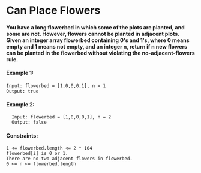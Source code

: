 # Can Place Flowers

#### You have a long flowerbed in which some of the plots are planted, and some are not. However, flowers cannot be planted in adjacent plots. Given an integer array flowerbed containing 0's and 1's, where 0 means empty and 1 means not empty, and an integer n, return if n new flowers can be planted in the flowerbed without violating the no-adjacent-flowers rule.

#### Example 1:

    Input: flowerbed = [1,0,0,0,1], n = 1
    Output: true

#### Example 2:

      Input: flowerbed = [1,0,0,0,1], n = 2
      Output: false

 

#### Constraints:

    1 <= flowerbed.length <= 2 * 104
    flowerbed[i] is 0 or 1.
    There are no two adjacent flowers in flowerbed.
    0 <= n <= flowerbed.length

